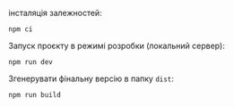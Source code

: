інсталяція залежностей:

```
npm ci
```

Запуск проєкту в режимі розробки (локальний сервер):
```
npm run dev
```

Згенерувати фінальну версію в папку `dist`:
```
npm run build
```
